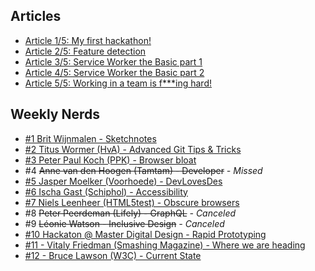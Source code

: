 ## Articles

- [Article 1/5: My first hackathon!](./articles/article-1.md)
- [Article 2/5: Feature detection](./articles/article-2.md)
- [Article 3/5: Service Worker the Basic part 1](./articles/article-3.md)
- [Article 4/5: Service Worker the Basic part 2](./articles/article-4.md)
- [Article 5/5: Working in a team is f\*\*\*ing hard!](./articles/article-45md)

## Weekly Nerds

- [#1 Brit Wijnmalen - Sketchnotes](./weekly-nerds/week-1.md)
- [#2 Titus Wormer (HvA) - Advanced Git Tips & Tricks](./weekly-nerds/week-2.md)
- [#3 Peter Paul Koch (PPK) - Browser bloat](./weekly-nerds/week-3.md)
- #4 ~~Anne van den Hoogen (Tamtam) - Developer~~ _- Missed_
- [#5 Jasper Moelker (Voorhoede) - DevLovesDes](./weekly-nerds/week-5.md)
- [#6 Ischa Gast (Schiphol) - Accessibility](./weekly-nerds/week-6.md)
- [#7 Niels Leenheer (HTML5test) - Obscure browsers](./weekly-nerds/week-7.md)
- #8 ~~Peter Peerdeman (Lifely) - GraphQL~~ _- Canceled_
- #9 ~~Léonie Watson - Inclusive Design~~ _- Canceled_
- [#10 Hackaton @ Master Digital Design - Rapid Prototyping](./articles/article-1.md)
- [#11 - Vitaly Friedman (Smashing Magazine) - Where we are heading](./weekly-nerds/week-11.md)
- [#12 - Bruce Lawson (W3C) - Current State](./weekly-nerds/week-12.md)
